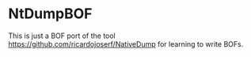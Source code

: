 # NtDumpBOF

This is just a BOF port of the tool https://github.com/ricardojoserf/NativeDump for learning to write BOFs.
